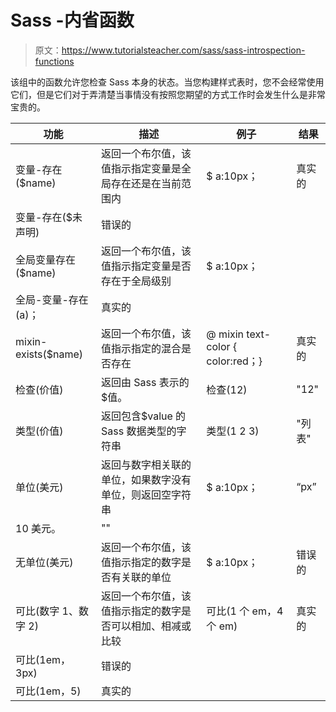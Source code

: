 # Sass -内省函数

> 原文：<https://www.tutorialsteacher.com/sass/sass-introspection-functions>

该组中的函数允许您检查 Sass 本身的状态。当您构建样式表时，您不会经常使用它们，但是它们对于弄清楚当事情没有按照您期望的方式工作时会发生什么是非常宝贵的。

| 功能 | 描述 | 例子 | 结果 |
| --- | --- | --- | --- |
| 变量-存在($name) | 返回一个布尔值，该值指示指定变量是全局存在还是在当前范围内 | $ a:10px； | 真实的 |
| 变量-存在($未声明) | 错误的 |
| 全局变量存在($name) | 返回一个布尔值，该值指示指定变量是否存在于全局级别 | $ a:10px；
全局-变量-存在(a)； | 真实的 |
| mixin-exists($name) | 返回一个布尔值，该值指示指定的混合是否存在 | @ mixin text-color { color:red；} | 真实的 |
| 检查(价值) | 返回由 Sass 表示的$值。 | 检查(12) | "12" |
| 类型(价值) | 返回包含$value 的 Sass 数据类型的字符串 | 类型(1 2 3) | "列表" |
| 单位(美元) | 返回与数字相关联的单位，如果数字没有单位，则返回空字符串 | $ a:10px； | “px” |
| 10 美元。 | "" |
| 无单位(美元) | 返回一个布尔值，该值指示指定的数字是否有关联的单位 | $ a:10px； | 错误的 |
| 可比(数字 1、数字 2) | 返回一个布尔值，该值指示指定的数字是否可以相加、相减或比较 | 可比(1 个 em，4 个 em) | 真实的 |
| 可比(1em，3px) | 错误的 |
| 可比(1em，5) | 真实的 |